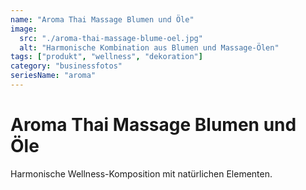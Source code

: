 ```yaml
---
name: "Aroma Thai Massage Blumen und Öle"
image:
  src: "./aroma-thai-massage-blume-oel.jpg"
  alt: "Harmonische Kombination aus Blumen und Massage-Ölen"
tags: ["produkt", "wellness", "dekoration"]
category: "businessfotos"
seriesName: "aroma"
---
```


# Aroma Thai Massage Blumen und Öle

Harmonische Wellness-Komposition mit natürlichen Elementen.
